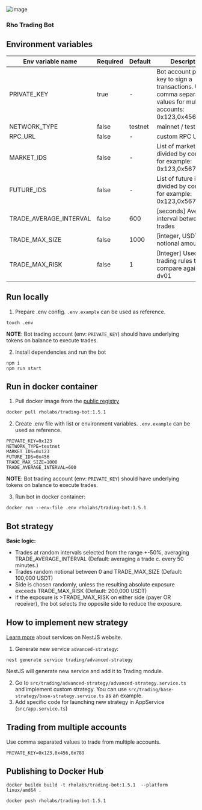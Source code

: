 ![image](https://github.com/RhoLabs/rho-trading-bot/assets/8803471/fb47f21d-badc-4b8c-8be5-a47797c04138)

### Rho Trading Bot

## Environment variables
| Env variable name      | Required | Default | Description                                                                                                          |                                                                                                                                                                                                                                                                                                                                                                                                                                                
|------------------------|----------|---------|----------------------------------------------------------------------------------------------------------------------|
| PRIVATE_KEY            | true     | -       | Bot account private key to sign a transactions. Use comma separated values for multiple accounts: 0x123,0x456,0x789. |
| NETWORK_TYPE           | false    | testnet | mainnet / testnet                                                                                                    |
| RPC_URL                | false    | -       | custom RPC URL                                                                                                       |
| MARKET_IDS             | false    | -       | List of market ids, divided by comma, for example: 0x123,0x567                                                       |
| FUTURE_IDS             | false    | -       | List of future ids, divided by comma, for example: 0x123,0x567                                                       |
| TRADE_AVERAGE_INTERVAL | false    | 600     | [seconds] Average interval between trades                                                                            |
| TRADE_MAX_SIZE         | false    | 1000    | [integer, USDT] Max notional amount                                                                                  |
| TRADE_MAX_RISK         | false    | 1       | [Integer] Used in trading rules to compare against dv01                                                              |

## Run locally
1) Prepare .env config. `.env.example` can be used as reference.
```shell
touch .env
```
**NOTE**: Bot trading account (env: `PRIVATE_KEY`) should have underlying tokens on balance to execute trades.

2) Install dependencies and run the bot
```
npm i
npm run start
```

## Run in docker container

1. Pull docker image from the [public registry](https://hub.docker.com/r/rholabs/trading-bot)
```sh
docker pull rholabs/trading-bot:1.5.1
```

2. Create .env file with list or environment variables. `.env.example` can be used as reference.
```shell
PRIVATE_KEY=0x123
NETWORK_TYPE=testnet
MARKET_IDS=0x123
FUTURE_IDS=0x456
TRADE_MAX_SIZE=1000
TRADE_AVERAGE_INTERVAL=600
```

**NOTE**: Bot trading account (env: `PRIVATE_KEY`) should have underlying tokens on balance to execute trades.

3. Run bot in docker container:
```shell
docker run --env-file .env rholabs/trading-bot:1.5.1
```

## Bot strategy

**Basic logic:**
* Trades at random intervals selected from the range +-50%, averaging TRADE_AVERAGE_INTERVAL (Default: averaging a trade c. every 50 minutes.)
* Trades random notional between 0 and TRADE_MAX_SIZE (Default: 100,000 USDT)
* Side is chosen randomly, unless the resulting absolute exposure exceeds TRADE_MAX_RISK (Default: 200,000 USDT)
* If the exposure is >TRADE_MAX_RISK on either side (payer OR receiver), the bot selects the opposite side to reduce the exposure.

## How to implement new strategy

[Learn more](https://docs.nestjs.com/providers#services) about services on NestJS website.

1. Generate new service `advanced-strategy`:
```shell
nest generate service trading/advanced-strategy
```
NestJS will generate new service and add it to Trading module.

2. Go to `src/trading/advanced-strategy/advanced-strategy.service.ts` and implement custom strategy. You can use `src/trading/base-strategy/base-strategy.service.ts` as an example.
3. Add specific code for launching new strategy in AppService (`src/app.service.ts`)


## Trading from multiple accounts
Use comma separated values to trade from multiple accounts.
```shell
PRIVATE_KEY=0x123,0x456,0x789
```

## Publishing to Docker Hub
```shell
docker buildx build -t rholabs/trading-bot:1.5.1  --platform linux/amd64 .

docker push rholabs/trading-bot:1.5.1
```
